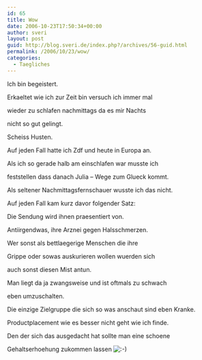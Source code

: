 ```yaml
---
id: 65
title: Wow
date: 2006-10-23T17:50:34+00:00
author: sveri
layout: post
guid: http://blog.sveri.de/index.php?/archives/56-guid.html
permalink: /2006/10/23/wow/
categories:
  - Taegliches
---
```

Ich bin begeistert.
  
Erkaeltet wie ich zur Zeit bin versuch ich immer mal
  
wieder zu schlafen nachmittags da es mir Nachts
  
nicht so gut gelingt.
  
Scheiss Husten.

Auf jeden Fall hatte ich Zdf und heute in Europa an.
  
Als ich so gerade halb am einschlafen war musste ich
  
feststellen dass danach Julia &#8211; Wege zum Glueck kommt.
  
Als seltener Nachmittagsfernschauer wusste ich das nicht.

Auf jeden Fall kam kurz davor folgender Satz:
  
Die Sendung wird ihnen praesentiert von.
  
Antiirgendwas, ihre Arznei gegen Halsschmerzen.

Wer sonst als bettlaegerige Menschen die ihre
  
Grippe oder sowas auskurieren wollen wuerden sich
  
auch sonst diesen Mist antun.
  
Man liegt da ja zwangsweise und ist oftmals zu schwach
  
eben umzuschalten.

Die einzige Zielgruppe die sich so was anschaut sind eben Kranke.

Productplacement wie es besser nicht geht wie ich finde.
  
Den der sich das ausgedacht hat sollte man eine schoene
  
Gehaltserhoehung zukommen lassen <img src="http://blog.sveri.net/templates/default/img/emoticons/smile.png" alt=":-)" style="display: inline; vertical-align: bottom;" class="emoticon" />